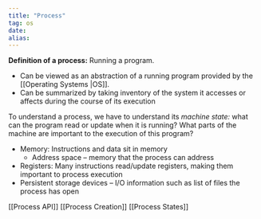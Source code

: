```yaml
---
title: "Process"
tag: os
date: 
alias:
---
```


**Definition of a process:** Running a program.

- Can be viewed as an abstraction of a running program provided by the [[Operating Systems |OS]].
- Can be summarized by taking inventory of the system it accesses or affects during the course of its execution

To understand a process, we have to understand its *machine state:* what can the program read or update when it is running? What parts of the machine are important to the execution of this program?
- Memory: Instructions and data sit in memory
	- Address space – memory that the process can address
- Registers: Many instructions read/update registers, making them important to process execution
- Persistent storage devices – I/O information such as list of files the process has open

[[Process API]]
[[Process Creation]]
[[Process States]]